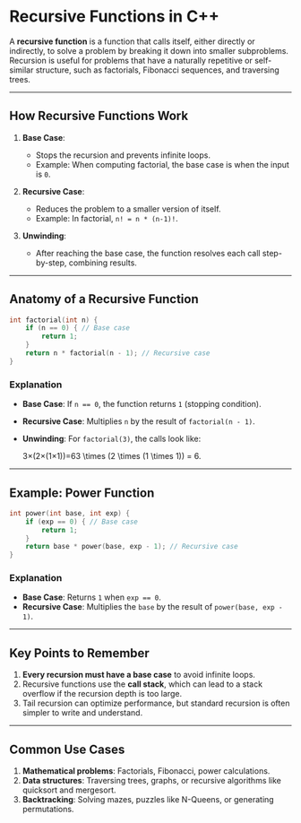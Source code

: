# Recursive Functions in C++

A **recursive function** is a function that calls itself, either directly or indirectly, to solve a problem by breaking it down into smaller subproblems. Recursion is useful for problems that have a naturally repetitive or self-similar structure, such as factorials, Fibonacci sequences, and traversing trees.

---

## How Recursive Functions Work

1. **Base Case**:
    
    - Stops the recursion and prevents infinite loops.
    - Example: When computing factorial, the base case is when the input is `0`.
2. **Recursive Case**:
    
    - Reduces the problem to a smaller version of itself.
    - Example: In factorial, `n! = n * (n-1)!`.
3. **Unwinding**:
    
    - After reaching the base case, the function resolves each call step-by-step, combining results.

---

## Anatomy of a Recursive Function

```cpp
int factorial(int n) {
    if (n == 0) { // Base case
        return 1;
    }
    return n * factorial(n - 1); // Recursive case
}
```

### Explanation

- **Base Case**: If `n == 0`, the function returns `1` (stopping condition).
    
- **Recursive Case**: Multiplies `n` by the result of `factorial(n - 1)`.
    
- **Unwinding**: For `factorial(3)`, the calls look like:
    
    3×(2×(1×1))=63 \times (2 \times (1 \times 1)) = 6.
    

---

## Example: Power Function

```cpp
int power(int base, int exp) {
    if (exp == 0) { // Base case
        return 1;
    }
    return base * power(base, exp - 1); // Recursive case
}
```

### Explanation

- **Base Case**: Returns `1` when `exp == 0`.
- **Recursive Case**: Multiplies the `base` by the result of `power(base, exp - 1)`.

---

## Key Points to Remember

1. **Every recursion must have a base case** to avoid infinite loops.
2. Recursive functions use the **call stack**, which can lead to a stack overflow if the recursion depth is too large.
3. Tail recursion can optimize performance, but standard recursion is often simpler to write and understand.

---

## Common Use Cases

1. **Mathematical problems**: Factorials, Fibonacci, power calculations.
2. **Data structures**: Traversing trees, graphs, or recursive algorithms like quicksort and mergesort.
3. **Backtracking**: Solving mazes, puzzles like N-Queens, or generating permutations.